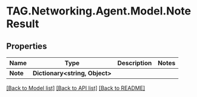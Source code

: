 # TAG.Networking.Agent.Model.NoteResult

## Properties

Name | Type | Description | Notes
------------ | ------------- | ------------- | -------------
**Note** | **Dictionary&lt;string, Object&gt;** |  | 

[[Back to Model list]](../README.md#documentation-for-models) [[Back to API list]](../README.md#documentation-for-api-endpoints) [[Back to README]](../README.md)

